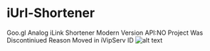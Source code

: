 # iUrl-Shortener
Goo.gl Analog iLink Shortener Modern Version API:NO 
Project Was Discontiniued Reason Moved in iVipServ ID
![alt text](https://ph-files.imgix.net/3fa482b8-b062-4180-8963-104fb87f6884.jpeg?auto=format&fit=crop&frame=1&h=512&w=1024)

